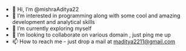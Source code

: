 - 👋 Hi, I’m @mishraAditya22
- 👀 I’m interested in programming along with some cool and amazing development and analytical skills
- 🌱 I’m currently exploring myself 
- 💞️ I’m looking to collaborate on various domain , just ping me up
- 📫 How to reach me - just drop a mail at maditya2211@gmail.com

<!---
mishraAditya22/mishraAditya22 is a ✨ special ✨ repository because its `README.md` (this file) appears on your GitHub profile.
You can click the Preview link to take a look at your changes.
--->
